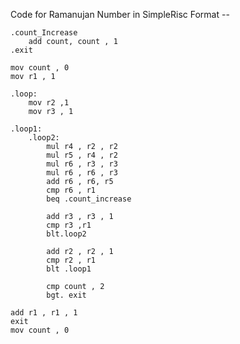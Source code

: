 Code for Ramanujan Number in SimpleRisc Format -- 

    .count_Increase
        add count, count , 1
    .exit

    mov count , 0
    mov r1 , 1

    .loop:
        mov r2 ,1 
        mov r3 , 1

    .loop1:
        .loop2:
            mul r4 , r2 , r2
            mul r5 , r4 , r2
            mul r6 , r3 , r3
            mul r6 , r6 , r3
            add r6 , r6, r5
            cmp r6 , r1
            beq .count_increase

            add r3 , r3 , 1
            cmp r3 ,r1
            blt.loop2

            add r2 , r2 , 1
            cmp r2 , r1
            blt .loop1

            cmp count , 2
            bgt. exit

    add r1 , r1 , 1
    exit
    mov count , 0
